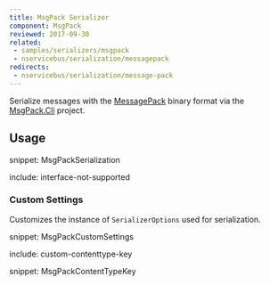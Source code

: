 ```yaml
---
title: MsgPack Serializer
component: MsgPack
reviewed: 2017-09-30
related:
 - samples/serializers/msgpack
 - nservicebus/serialization/messagepack
redirects:
 - nservicebus/serialization/message-pack
---
```


Serialize messages with the [MessagePack](http://msgpack.org/) binary format via the [MsgPack.Cli](https://github.com/msgpack/msgpack-cli) project.


## Usage

snippet: MsgPackSerialization

include: interface-not-supported


### Custom Settings

Customizes the instance of `SerializerOptions` used for serialization.

snippet: MsgPackCustomSettings


include: custom-contenttype-key

snippet: MsgPackContentTypeKey